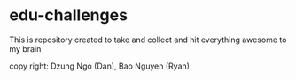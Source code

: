 # edu-challenges
This is repository created to take and collect and hit everything awesome to my brain

copy right: Dzung Ngo (Dan), Bao Nguyen (Ryan)
